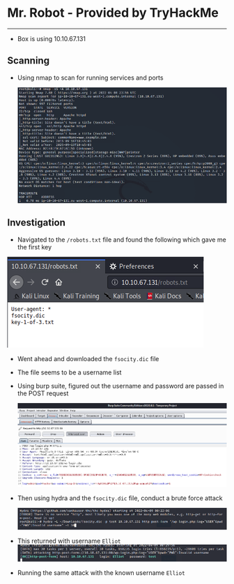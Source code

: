 # Mr. Robot - Provided by TryHackMe

---

- Box is using 10.10.67.131

## Scanning

- Using nmap to scan for running services and ports

    ![Nmap Results](screenshots/2022-04-08-16-57-51.png)

## Investigation

- Navigated to the `/robots.txt` file and found the following which gave me the first key

![robots.txt](screenshots/2022-04-08-17-18-00.png)

- Went ahead and downloaded the `fsocity.dic` file
- The file seems to be a username list

- Using burp suite, figured out the username and password are passed in the POST request

    ![Burp Suite](screenshots/2022-04-08-17-28-26.png)

- Then using hydra and the `fsocity.dic` file, conduct a brute force attack

    ![Hydra attack](screenshots/2022-04-08-17-29-46.png)

- This returned with username `Elliot`
    ![Username Discovered](screenshots/2022-04-08-17-30-30.png)

- Running the same attack with the known username `Elliot`
